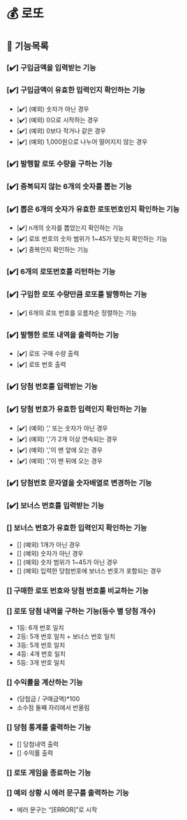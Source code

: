 # 💰 로또

## 🐾 기능목록

### [✔️] 구입금액을 입력받는 기능

### [✔️] 구입금액이 유효한 입력인지 확인하는 기능

- [✔️] (예외) 숫자가 아닌 경우
- [✔️] (예외) 0으로 시작하는 경우
- [✔️] (예외) 0보다 작거나 같은 경우
- [✔️] (예외) 1,000원으로 나누어 떨어지지 않는 경우

### [✔️] 발행할 로또 수량을 구하는 기능

### [✔️] 중복되지 않는 6개의 숫자를 뽑는 기능

### [✔️] 뽑은 6개의 숫자가 유효한 로또번호인지 확인하는 기능

- [✔️] n개의 숫자를 뽑았는지 확인하는 기능
- [✔️] 로또 번호의 숫자 범위가 1~45가 맞는지 확인하는 기능
- [✔️] 중복인지 확인하는 기능

### [✔️] 6개의 로또번호를 리턴하는 기능

### [✔️] 구입한 로또 수량만큼 로또를 발행하는 기능

- [✔️] 6개의 로또 번호를 오름차순 정렬하는 기능

### [✔️] 발행한 로또 내역을 출력하는 기능

- [✔️] 로또 구매 수량 출력
- [✔️] 로또 번호 출력

### [✔️] 당첨 번호를 입력받는 기능

### [✔️] 당첨 번호가 유효한 입력인지 확인하는 기능

- [✔️] (예외) ‘,’ 또는 숫자가 아닌 경우
- [✔️] (예외) ','가 2개 이상 연속되는 경우
- [✔️] (예외) ','이 맨 앞에 오는 경우
- [✔️] (예외) ','이 맨 뒤에 오는 경우

### [✔️] 당첨번호 문자열을 숫자배열로 변경하는 기능

### [✔️] 보너스 번호를 입력받는 기능

### [] 보너스 번호가 유효한 입력인지 확인하는 기능

- [] (예외) 1개가 아닌 경우
- [] (예외) 숫자가 아닌 경우
- [] (예외) 숫자 범위가 1~45가 아닌 경우
- [] (예외) 입력한 당첨번호에 보너스 번호가 포함되는 경우

### [] 구매한 로또 번호와 당첨 번호를 비교하는 기능

### [] 로또 당첨 내역을 구하는 기능(등수 별 당첨 개수)

- 1등: 6개 번호 일치
- 2등: 5개 번호 일치 + 보너스 번호 일치
- 3등: 5개 번호 일치
- 4등: 4개 번호 일치
- 5등: 3개 번호 일치

### [] 수익률을 계산하는 기능

- (당첨금 / 구매금액)\*100
- 소수점 둘째 자리에서 반올림

### [] 당첨 통계를 출력하는 기능

- [] 당첨내역 출력
- [] 수익률 출력

### [] 로또 게임을 종료하는 기능

### [] 예외 상황 시 에러 문구를 출력하는 기능

- 에러 문구는 “[ERROR]”로 시작
